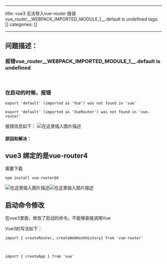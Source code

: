 
--- 
title:  vue3 无法导入vue-router 报错vue_router__WEBPACK_IMPORTED_MODULE_1__.default is undefined 
tags: []
categories: [] 

---
## 问题描述：

### 报错vue_router__WEBPACK_IMPORTED_MODULE_1__.default is undefined

 

### 在启动的时候，报错

```
export 'default' (imported as 'Vue') was not found in 'vue' 

```

```
export 'default' (imported as 'VueRouter') was not found in 'vue-router' 

```

报错信息如下： <img src="https://img-blog.csdnimg.cn/c30ee1023cd54ba594694fc2275bc6cc.png" alt="在这里插入图片描述">

#### 原因和解决：

## vue3 绑定的是vue-router4

需要下载

```
npm install vue-router@4

```

<img src="https://img-blog.csdnimg.cn/53c7f53ce65e40178bb08d754b750287.png" alt="在这里插入图片描述"><img src="https://img-blog.csdnimg.cn/e68d77729b754cf0811843d850cd348d.png" alt="在这里插入图片描述">

## 启动命令修改

在vue3里面，修改了启动的命令。不能够直接调用Vue

Vue3的写法如下：

```
import { createRouter, createWebHashHistory} from 'vue-router'

```

 

```
import { createApp } from 'vue'

```
